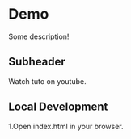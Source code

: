 # Demo

Some description!

## Subheader

Watch tuto on youtube.

## Local Development 

1.Open index.html in your browser.